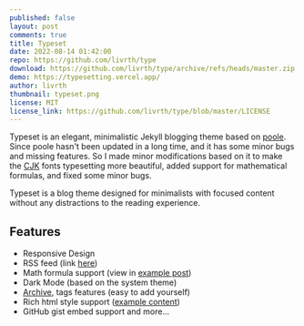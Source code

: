 ```yaml
---
published: false
layout: post
comments: true
title: Typeset
date: 2022-08-14 01:42:00
repo: https://github.com/livrth/type
download: https://github.com/livrth/type/archive/refs/heads/master.zip
demo: https://typesetting.vercel.app/
author: livrth
thumbnail: typeset.png
license: MIT
license_link: https://github.com/livrth/type/blob/master/LICENSE
---
```


Typeset is an elegant, minimalistic Jekyll blogging theme based on [poole](https://github.com/poole/poole/tree/gh-pages). Since poole hasn't been updated in a long time, and it has some minor bugs and missing features. So I made minor modifications based on it to make the [CJK](https://en.wikipedia.org/wiki/CJK_characters) fonts typesetting more beautiful, added support for mathematical formulas, and fixed some minor bugs.

Typeset is a blog theme designed for minimalists with focused content without any distractions to the reading experience.

## Features

* Responsive Design
* RSS feed (link [here](https://typesetting.vercel.app/atom.xml))
* Math formula support (view in [example post](https://typesetting.vercel.app/page4))
* Dark Mode (based on the system theme)
* [Archive](https://typesetting.vercel.app/archive), tags features (easy to add yourself)
* Rich html style support ([example content](https://typesetting.vercel.app/page4))
* GitHub gist embed support and more...
  